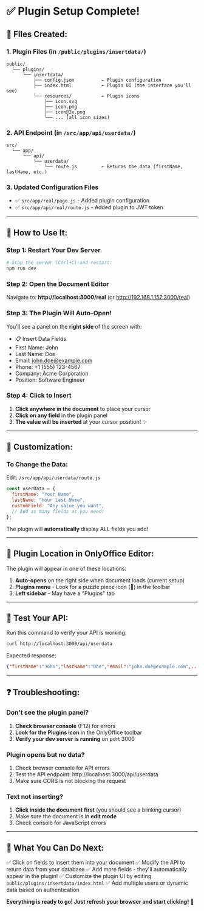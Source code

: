 # ✅ Plugin Setup Complete!

## 📁 Files Created:

### 1. Plugin Files (in `/public/plugins/insertdata/`)
```
public/
  └── plugins/
      └── insertdata/
          ├── config.json          ← Plugin configuration
          ├── index.html           ← Plugin UI (the interface you'll see)
          └── resources/           ← Plugin icons
              ├── icon.svg
              ├── icon.png
              ├── icon@2x.png
              └── ... (all icon sizes)
```

### 2. API Endpoint (in `/src/app/api/userdata/`)
```
src/
  └── app/
      └── api/
          └── userdata/
              └── route.js         ← Returns the data (firstName, lastName, etc.)
```

### 3. Updated Configuration Files
- ✅ `src/app/real/page.js` - Added plugin configuration
- ✅ `src/app/api/real/route.js` - Added plugin to JWT token

---

## 🚀 How to Use It:

### Step 1: Restart Your Dev Server
```bash
# Stop the server (Ctrl+C) and restart:
npm run dev
```

### Step 2: Open the Document Editor
Navigate to: **http://localhost:3000/real** (or http://192.168.1.157:3000/real)

### Step 3: The Plugin Will Auto-Open!
You'll see a panel on the **right side** of the screen with:
- 📋 Insert Data Fields
- First Name: John
- Last Name: Doe
- Email: john.doe@example.com
- Phone: +1 (555) 123-4567
- Company: Acme Corporation
- Position: Software Engineer

### Step 4: Click to Insert
1. **Click anywhere in the document** to place your cursor
2. **Click on any field** in the plugin panel
3. **The value will be inserted** at your cursor position! ✨

---

## 🔧 Customization:

### To Change the Data:
Edit: `/src/app/api/userdata/route.js`

```javascript
const userData = {
  firstName: "Your Name",
  lastName: "Your Last Name",
  customField: "Any value you want",
  // Add as many fields as you need!
};
```

The plugin will **automatically** display ALL fields you add!

---

## 📍 Plugin Location in OnlyOffice Editor:

The plugin will appear in one of these locations:
1. **Auto-opens** on the right side when document loads (current setup)
2. **Plugins menu** - Look for a puzzle piece icon (🧩) in the toolbar
3. **Left sidebar** - May have a "Plugins" tab

---

## 🧪 Test Your API:
Run this command to verify your API is working:
```bash
curl http://localhost:3000/api/userdata
```

Expected response:
```json
{"firstName":"John","lastName":"Doe","email":"john.doe@example.com",...}
```

---

## ❓ Troubleshooting:

### Don't see the plugin panel?
1. **Check browser console** (F12) for errors
2. **Look for the Plugins icon** in the OnlyOffice toolbar
3. **Verify your dev server is running** on port 3000

### Plugin opens but no data?
1. Check browser console for API errors
2. Test the API endpoint: http://localhost:3000/api/userdata
3. Make sure CORS is not blocking the request

### Text not inserting?
1. **Click inside the document first** (you should see a blinking cursor)
2. Make sure the document is in **edit mode**
3. Check console for JavaScript errors

---

## 🎯 What You Can Do Next:

✅ Click on fields to insert them into your document
✅ Modify the API to return data from your database
✅ Add more fields - they'll automatically appear in the plugin!
✅ Customize the plugin UI by editing `public/plugins/insertdata/index.html`
✅ Add multiple users or dynamic data based on authentication

**Everything is ready to go! Just refresh your browser and start clicking!** 🎉

